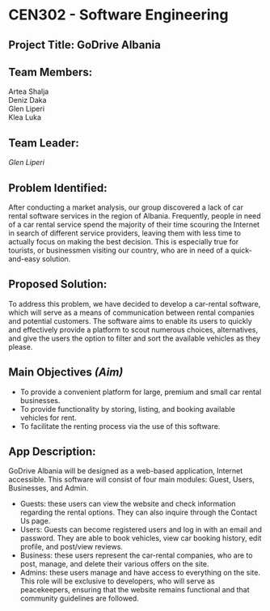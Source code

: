 # CEN302 - Software Engineering #
## Project Title:  **GoDrive Albania**

## Team Members: ##
Artea Shalja  
Deniz Daka  
Glen Liperi  
Klea Luka  

## Team Leader: ##
*Glen Liperi*

## Problem Identified: ##
After conducting a market analysis, our group discovered a lack of car rental software services in the region of Albania. Frequently, people in need of a car rental service spend the majority of their time scouring the Internet in search of different service providers, leaving them with less time to actually focus on making the best decision. This is especially true for tourists, or businessmen visiting our country, who are in need of a quick-and-easy solution.

## Proposed Solution: ##
To address this problem, we have decided to develop a car-rental software, which will serve as a means of communication between rental companies and potential customers. The software aims to enable its users to quickly and effectively provide a platform to scout numerous choices, alternatives, and give the users the option to filter and sort the available vehicles as they please.

## Main Objectives *(Aim)* ##
- To provide a convenient platform for large, premium and small car rental businesses.
- To provide functionality by storing, listing, and booking available vehicles for rent.
- To facilitate the renting process via the use of this software.

## App Description: ##
GoDrive Albania will be designed as a web-based application, Internet accessible. This software will consist of four main modules: Guest, Users, Businesses, and Admin.     
- Guests: these users can view the website and check information regarding the rental options. They can also inquire through the Contact Us page.  
- Users: Guests can become registered users and log in with an email and password. They are able to book vehicles, view car booking history, edit profile, and post/view reviews.
- Business: these users represent the car-rental companies, who are to post, manage, and delete their various offers on the site.
- Admins: these users manage and have access to everything on the site. This role will be exclusive to developers, who will serve as peacekeepers, ensuring that the website remains functional and that community guidelines are followed.  
  


